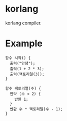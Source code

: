 # korlang
korlang compiler.


# Example
```
함수 시작() {
  출력("안녕");
  출력(1 + 2 * 3);
  출력(팩토리얼(3));
}

함수 팩토리얼(수) {
  만약 (수 < 2) {
    반환 1;
  }
  반환 수 * 팩토리얼(수 - 1);
}
```

